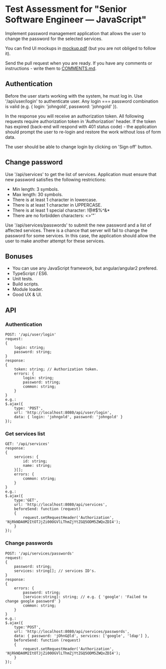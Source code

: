 # Test Assessment for "Senior Software Engineer — JavaScript"

Implement password management application that allows the user to change the password for the selected services.

You can find UI mockups in [mockup.pdf](mockup/mockup.pdf) (but you are not obliged to follow it).

Send the pull request when you are ready. If you have any comments or instructions - write them to [COMMENTS.md](COMMENTS.pdf).


## Authentication
Before the user starts working with the system, he must log in. Use '/api/user/login' to authenticate user. Any login === password combination is valid (e.g. { login: 'johngold', password: 'johngold' }).

In the response you will receive an authorization token. All following requests require authorization token in 'Authorization' header. If the token has expired (back-end will respond with 401 status code) - the application should prompt the user to re-login and restore the work without loss of form data.

The user should be able to change login by clicking on 'Sign off' button.


## Change password
Use '/api/services' to get the list of services.
Application must ensure that new password satisfies the following restrictions:
- Min length: 3 symbols.
- Max length: 30 symbols.
- There is at least 1 character in lowercase.
- There is at least 1 character in UPPERCASE.
- There is at least 1 special character: !@#$%^&*
- There are no forbidden characters: <>'"`

Use '/api/services/passwords' to submit the new password and a list of affected services. There is a chance that server will fail to change the password for some services. In this case, the application should allow the user to make another attempt for these services.


## Bonuses
- You can use any JavaScript framework, but angular/angular2 prefered.
- TypeScript / ES6.
- Unit tests.
- Build scripts.
- Module loader.
- Good UX & UI.

## API
### Authentication
```
POST: '/api/user/login'
request:
{
	login: string;
	password: string;
}
response:
{
	token: string; // Authorization token.
	errors: {
		login: string;
		password: string;
		common: string;
	}
}
e.g.:
$.ajax({
	type: 'POST',            
	url: 'http://localhost:8080/api/user/login',
	data: { login: 'johngold', password: 'johngold' }
});
```

### Get services list
```
GET: '/api/services'
response:
{
	services: {
		id: string;
		name: string;
	}[];
	errors: {
		common: string;
	}
}
e.g.:
$.ajax({
	type:'GET',
	url: 'http://localhost:8080/api/services',
	beforeSend: function (request)
	{
	    request.setRequestHeader('Authorization', 'NjRkNDA0M2ItOTJjZi00OGVlLThmZjYtZGQ5ODM5ZWQxZDI4');
	}            
});
```

### Change passwords
```
POST: '/api/services/passwords'
request:
{
	password: string;
	services: string[]; // services ID's.
}
response:
{
	errors: {		
		password: string;
		[service:string]: string; // e.g. { 'google': 'Failed to change google password' }
		common: string;
	}
}
e.g.:
$.ajax({
	type:'POST',
	url: 'http://localhost:8080/api/services/passwords',
	data: { password: 'jOhnG@ld', services: ['google', 'ldap'] },
	beforeSend: function (request)
	{
	    request.setRequestHeader('Authorization', 'NjRkNDA0M2ItOTJjZi00OGVlLThmZjYtZGQ5ODM5ZWQxZDI4');
	}
});
```
